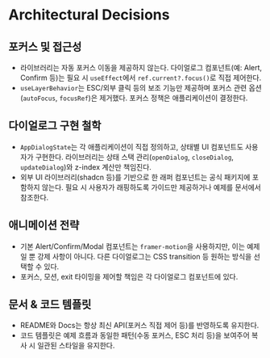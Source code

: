 # Architectural Decisions

## 포커스 및 접근성
- 라이브러리는 자동 포커스 이동을 제공하지 않는다. 다이얼로그 컴포넌트(예: Alert, Confirm 등)는 필요 시 `useEffect`에서 `ref.current?.focus()`로 직접 제어한다.
- `useLayerBehavior`는 ESC/외부 클릭 등의 보조 기능만 제공하며 포커스 관련 옵션(`autoFocus`, `focusRef`)은 제거했다. 포커스 정책은 애플리케이션이 결정한다.

## 다이얼로그 구현 철학
- `AppDialogState`는 각 애플리케이션이 직접 정의하고, 상태별 UI 컴포넌트도 사용자가 구현한다. 라이브러리는 상태 스택 관리(`openDialog`, `closeDialog`, `updateDialog`)와 z-index 계산만 책임진다.
- 외부 UI 라이브러리(shadcn 등)를 기반으로 한 래퍼 컴포넌트는 공식 패키지에 포함하지 않는다. 필요 시 사용자가 래핑하도록 가이드만 제공하거나 예제를 문서에서 참조한다.

## 애니메이션 전략
- 기본 Alert/Confirm/Modal 컴포넌트는 `framer-motion`을 사용하지만, 이는 예제일 뿐 강제 사항이 아니다. 다른 다이얼로그는 CSS transition 등 원하는 방식을 선택할 수 있다.
- 포커스, 모션, exit 타이밍을 제어할 책임은 각 다이얼로그 컴포넌트에 있다.

## 문서 & 코드 템플릿
- README와 Docs는 항상 최신 API(포커스 직접 제어 등)를 반영하도록 유지한다.
- 코드 템플릿은 예제 흐름과 동일한 패턴(수동 포커스, ESC 처리 등)을 보여주어 복사 시 일관된 스타일을 유지한다.

